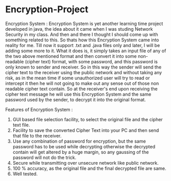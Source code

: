 # Encryption-Project
Encryption System :
Encryption System is yet another learning time project developed in java, the idea about it came when I was studing Network Security in my class. And then and there I thought I should come up with something related to this. So thats how this Encryption System came into reality for me. Till now it support .txt and .java files only and later, I will be adding some more to it.
What it does is, it simply takes an input file of any of the two above mentioned format and then convert it into some non-readable (cipher text)  format, with some password, and this password is only known to sender and receiver.
So in this way the sender will send the cipher text to the receiver using the public network and without taking any risk, as in the mean time if some unauthorized user will try to read or intercept it then he will not going to make out any sense out of those non readable cipher text contain.
So at the receiver's end upon receiving the cipher text message he will use this Encryption System and the same password used by the sender, to decrypt it into the original format.

Features of Encryption System :
1. GUI based file selection facility, to select the original file and the cipher text file.
2. Facility to save the converted Cipher Text into your PC and then send that file to the receiver.
3. Use any combination of password for encryption, but the same password has to be used while decrypting otherwise the decrypted contain will get altered by a huge margin, so any gaussing of the password will not do the trick.
4. Secure while transmitting over unsecure network like public network.
5. 100 % accuracy, as the original file and the final decrypted file are same.
6. Well tested.
